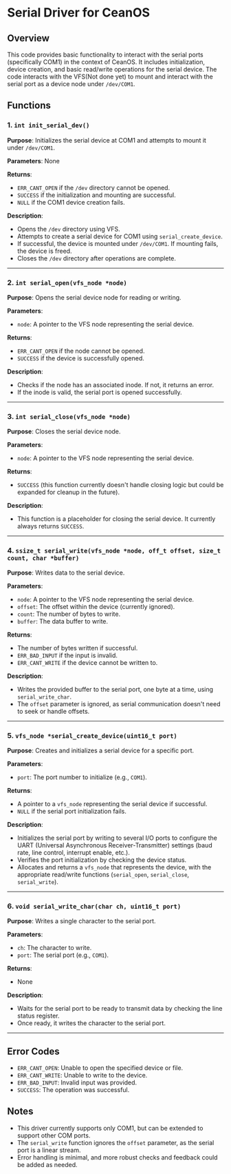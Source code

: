 # Serial Driver for CeanOS 

## Overview

This code provides basic functionality to interact with the serial ports (specifically COM1) in the context of CeanOS. It includes initialization, device creation, and basic read/write operations for the serial device. The code interacts with the VFS(Not done yet) to mount and interact with the serial port as a device node under `/dev/COM1`.

## Functions

### 1. `int init_serial_dev()`

**Purpose**: Initializes the serial device at COM1 and attempts to mount it under `/dev/COM1`.

**Parameters**: None

**Returns**: 
- `ERR_CANT_OPEN` if the `/dev` directory cannot be opened.
- `SUCCESS` if the initialization and mounting are successful.
- `NULL` if the COM1 device creation fails.

**Description**:
- Opens the `/dev` directory using VFS.
- Attempts to create a serial device for COM1 using `serial_create_device`.
- If successful, the device is mounted under `/dev/COM1`. If mounting fails, the device is freed.
- Closes the `/dev` directory after operations are complete.

---

### 2. `int serial_open(vfs_node *node)`

**Purpose**: Opens the serial device node for reading or writing.

**Parameters**: 
- `node`: A pointer to the VFS node representing the serial device.

**Returns**:
- `ERR_CANT_OPEN` if the node cannot be opened.
- `SUCCESS` if the device is successfully opened.

**Description**:
- Checks if the node has an associated inode. If not, it returns an error.
- If the inode is valid, the serial port is opened successfully.

---

### 3. `int serial_close(vfs_node *node)`

**Purpose**: Closes the serial device node.

**Parameters**: 
- `node`: A pointer to the VFS node representing the serial device.

**Returns**: 
- `SUCCESS` (this function currently doesn't handle closing logic but could be expanded for cleanup in the future).

**Description**:
- This function is a placeholder for closing the serial device. It currently always returns `SUCCESS`.

---

### 4. `ssize_t serial_write(vfs_node *node, off_t offset, size_t count, char *buffer)`

**Purpose**: Writes data to the serial device.

**Parameters**: 
- `node`: A pointer to the VFS node representing the serial device.
- `offset`: The offset within the device (currently ignored).
- `count`: The number of bytes to write.
- `buffer`: The data buffer to write.

**Returns**: 
- The number of bytes written if successful.
- `ERR_BAD_INPUT` if the input is invalid.
- `ERR_CANT_WRITE` if the device cannot be written to.

**Description**:
- Writes the provided buffer to the serial port, one byte at a time, using `serial_write_char`.
- The `offset` parameter is ignored, as serial communication doesn't need to seek or handle offsets.

---

### 5. `vfs_node *serial_create_device(uint16_t port)`

**Purpose**: Creates and initializes a serial device for a specific port.

**Parameters**:
- `port`: The port number to initialize (e.g., `COM1`).

**Returns**: 
- A pointer to a `vfs_node` representing the serial device if successful.
- `NULL` if the serial port initialization fails.

**Description**:
- Initializes the serial port by writing to several I/O ports to configure the UART (Universal Asynchronous Receiver-Transmitter) settings (baud rate, line control, interrupt enable, etc.).
- Verifies the port initialization by checking the device status.
- Allocates and returns a `vfs_node` that represents the device, with the appropriate read/write functions (`serial_open`, `serial_close`, `serial_write`).

---

### 6. `void serial_write_char(char ch, uint16_t port)`

**Purpose**: Writes a single character to the serial port.

**Parameters**: 
- `ch`: The character to write.
- `port`: The serial port (e.g., `COM1`).

**Returns**: 
- None

**Description**:
- Waits for the serial port to be ready to transmit data by checking the line status register.
- Once ready, it writes the character to the serial port.

---

## Error Codes

- `ERR_CANT_OPEN`: Unable to open the specified device or file.
- `ERR_CANT_WRITE`: Unable to write to the device.
- `ERR_BAD_INPUT`: Invalid input was provided.
- `SUCCESS`: The operation was successful.

## Notes

- This driver currently supports only COM1, but can be extended to support other COM ports.
- The `serial_write` function ignores the `offset` parameter, as the serial port is a linear stream.
- Error handling is minimal, and more robust checks and feedback could be added as needed.
